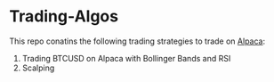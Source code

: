 # Trading-Algos

This repo conatins the following trading strategies to trade on [Alpaca](https://alpaca.markets/):

1. Trading BTCUSD on Alpaca with Bollinger Bands and RSI
2. Scalping
